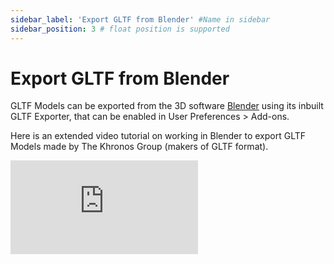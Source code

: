 ```yaml
---
sidebar_label: 'Export GLTF from Blender' #Name in sidebar
sidebar_position: 3 # float position is supported
---
```

# Export GLTF from Blender
GLTF Models can be exported from the 3D software [Blender](https://www.blender.org/) using its inbuilt GLTF Exporter, that can be enabled in User Preferences > Add-ons.

Here is an extended video tutorial on working in Blender to export GLTF Models made by The Khronos Group (makers of GLTF format).


<iframe width={"100%"} height={"380px"}  src="https://www.youtube.com/embed/rrjDg-tMYLY" frameborder="0" allow="accelerometer; autoplay; encrypted-media; gyroscope; picture-in-picture" allowfullscreen></iframe>
